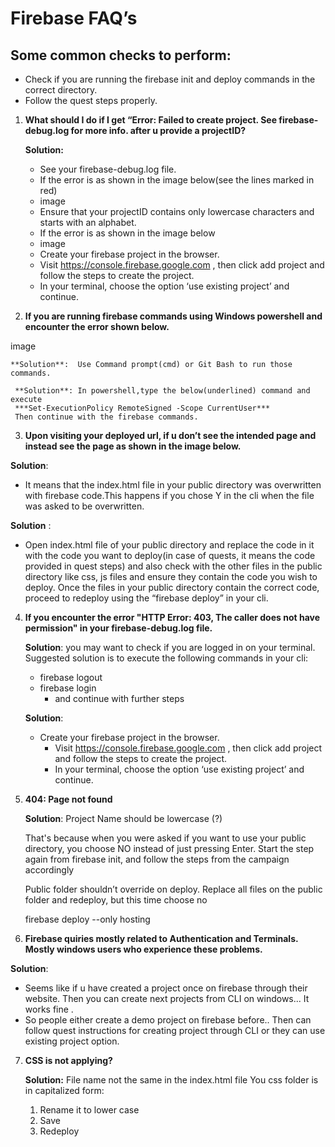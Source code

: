 # Firebase FAQ’s

## Some common checks to perform:

 - Check if you are running the firebase init and deploy commands in the correct directory.
- Follow the quest steps properly.

1. **What should I do if I get  “Error: Failed to create project. See firebase-debug.log for more info. after u provide a projectID?**

   **Solution:**
   - See your firebase-debug.log file.
   - If the error is as shown in the image below(see the lines marked in red)
   - image
   - Ensure that your projectID contains only lowercase characters and starts with an alphabet.
   - If the error is as shown in the image below
   - image
   - Create your firebase project in the browser.
   - Visit https://console.firebase.google.com , then click add project   and follow the steps to create the project.
   - In your terminal, choose the option ‘use existing project’ and continue.

2.  **If you are running firebase commands using Windows powershell and encounter the error shown below.**

   image

    **Solution**:  Use Command prompt(cmd) or Git Bash to run those commands.

     **Solution**: In powershell,type the below(underlined) command and execute
     ***Set-ExecutionPolicy RemoteSigned -Scope CurrentUser***
     Then continue with the firebase commands.

3. **Upon visiting your deployed url, if u don’t see the intended page and instead see the page as shown in the image below.**



 **Solution**: 
   - It means that the index.html file in your public directory was overwritten with firebase code.This happens if you chose Y in the cli when the file was asked to be overwritten.

**Solution** :
   - Open index.html file of your public directory and replace the code in it  with the code you want to deploy(in case of quests, it means the code provided in quest steps) and also check with the other files in the public directory like css, js files and ensure they contain the code you wish to deploy. Once the files in your public directory contain the correct code, proceed to redeploy using the “firebase deploy” in your cli.

4. **If you encounter the error "HTTP Error: 403, The caller does not have permission" in your firebase-debug.log file.**

    **Solution**: you may want to check if you are logged in on your terminal.
    Suggested solution is to execute the following commands in your cli: 
    - firebase logout 
    - firebase login
      - and continue with further steps

    **Solution**:
    - Create your firebase project in the browser.
      - Visit https://console.firebase.google.com , then click add project and follow the steps to create the project.
       - In your terminal, choose the option ‘use existing project’ and continue. 

5.  **404: Page not found**

     **Solution**: 
     Project Name should be lowercase (?)

     That's because when you were asked if you want to use your public directory, you choose NO instead of just pressing Enter. Start the step again from firebase init, and follow the steps from the campaign accordingly

     Public folder shouldn’t override on deploy. Replace all files on the public folder and redeploy, but this time choose no

     firebase deploy --only hosting

6. **Firebase quiries mostly related to Authentication and Terminals.     Mostly windows users who experience these problems.**

 **Solution**:

   - Seems like if u have created a project once on firebase through their website. Then you can create next projects from CLI on windows... It works fine .
   - So people either create a demo project on firebase before.. Then can follow quest instructions for creating project through CLI or they can use existing project option.

7. **CSS is not applying?**

   **Solution:** File name not the same in the index.html file
    You css folder is in capitalized form: 
    1. Rename it to lower case 
    2. Save 
    3. Redeploy

















